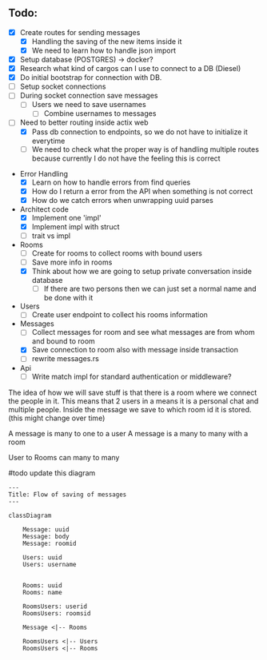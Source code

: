 ## Todo:
- [X] Create routes for sending messages
    - [X] Handling the saving of the new items inside it
    - [X] We need to learn how to handle json import
- [x] Setup database (POSTGRES) -> docker?
- [X] Research what kind of cargos can I use to connect to a DB (Diesel)
- [X] Do initial bootstrap for connection with DB.
- [ ] Setup socket connections
- [ ] During socket connection save messages
  - [ ] Users we need to save usernames
    - [ ] Combine usernames to messages
- [ ] Need to better routing inside actix web
  - [X] Pass db connection to endpoints, so we do not have to initialize it everytime
  - [ ] We need to check what the proper way is of handling multiple routes because currently I do not have the feeling this is correct
- Error Handling
  - [X] Learn on how to handle errors from find queries
  - [X] How do I return a error from the API when something is not correct 
  - [X] How do we catch errors when unwrapping uuid parses
- Architect code
  - [X] Implement one 'impl'
  - [X] Implement impl with struct
  - [ ] trait vs impl
- Rooms
  - [ ] Create for rooms to collect rooms with bound users
  - [ ] Save more info in rooms
  - [X] Think about how we are going to setup private conversation inside database
    - [ ] If there are two persons then we can just set a normal name and be done with it
- Users
  - [ ] Create user endpoint to collect his rooms information
- Messages
  - [ ] Collect messages for room and see what messages are from whom and bound to room
  - [X] Save connection to room also with message inside transaction
  - [ ] rewrite messages.rs
- Api
  - [ ] Write match impl for standard authentication or middleware?

The idea of how we will save stuff is that there is a room where we connect
the people in it. This means that 2 users in a means it is a personal chat and multiple people.
Inside the message we save to which room id it is stored. (this might change over time)

A message is many to one to a user
A message is a many to many with a room

User to Rooms can many to many

#todo update this diagram
```mermaid
---
Title: Flow of saving of messages
---

classDiagram

    Message: uuid
    Message: body
    Message: roomid

    Users: uuid
    Users: username


    Rooms: uuid
    Rooms: name

    RoomsUsers: userid
    RoomsUsers: roomsid

    Message <|-- Rooms

    RoomsUsers <|-- Users
    RoomsUsers <|-- Rooms   
```